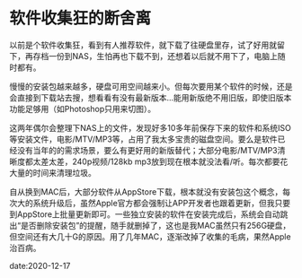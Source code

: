 # 软件收集狂的断舍离

以前是个软件收集狂，看到有人推荐软件，就下载了往硬盘里存，试了好用就留下，再存档一份到NAS，生怕再也下载不到，还想着以后就不用下了，电脑上随时都有。

慢慢的安装包越来越多，硬盘可用空间越来小。但每次要用某个软件的时候，还是会直接到下载站去搜，想看看有没有最新版本...能用新版绝不用旧版，即使旧版本功能足够用（如Photoshop只用来切图）。

这两年偶尔会整理下NAS上的文件，发现好多10多年前保存下来的软件和系统ISO等安装文件，电影/MTV/MP3等，占用了我太多宝贵的磁盘空间。要么是软件已经没有当年的的需求场景，要么有更好用的新版替代；大部分电影/MTV/MP3清晰度都太差太差，240p视频/128kb mp3放到现在根本就没法看/听。每次都要花大量的时间来清理垃圾。

自从换到MAC后，大部分软件从AppStore下载，根本就没有安装包这个概念，每次大的系统升级后，虽然Apple官方都会强制让APP开发者也跟着更新，但我只要到AppStore上批量更新即可。一些独立安装的软件在安装完成后，系统会自动跳出“是否删除安装包”的提醒，随手就删掉了，这也是我MAC虽然只有256G硬盘，但空间还有大几十G的原因。用了几年MAC，逐渐改掉了收集的毛病，果然Apple治百病。

date:2020-12-17

